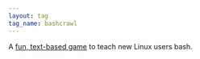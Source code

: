 ```yaml
---
layout: tag
tag_name: bashcrawl
---
```


A [fun, text-based game](https://gitlab.com/slackermedia/bashcrawl) to teach new Linux users bash.
